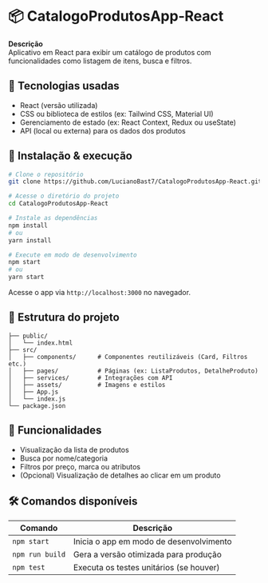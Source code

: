 
# 📦 CatalogoProdutosApp‑React

**Descrição**  
Aplicativo em React para exibir um catálogo de produtos com funcionalidades como listagem de itens, busca e filtros.

## 🚀 Tecnologias usadas
- React (versão utilizada)
- CSS ou biblioteca de estilos (ex: Tailwind CSS, Material UI)
- Gerenciamento de estado (ex: React Context, Redux ou useState)
- API (local ou externa) para os dados dos produtos

## 🔧 Instalação & execução

```bash
# Clone o repositório
git clone https://github.com/LucianoBast7/CatalogoProdutosApp-React.git

# Acesse o diretório do projeto
cd CatalogoProdutosApp-React

# Instale as dependências
npm install
# ou
yarn install

# Execute em modo de desenvolvimento
npm start
# ou
yarn start
```

Acesse o app via `http://localhost:3000` no navegador.

## 🧩 Estrutura do projeto

```
├── public/
│   └── index.html
├── src/
│   ├── components/      # Componentes reutilizáveis (Card, Filtros etc.)
│   ├── pages/           # Páginas (ex: ListaProdutos, DetalheProduto)
│   ├── services/        # Integrações com API
│   ├── assets/          # Imagens e estilos
│   ├── App.js
│   └── index.js
└── package.json
```

## 🎯 Funcionalidades

- Visualização da lista de produtos
- Busca por nome/categoria
- Filtros por preço, marca ou atributos
- (Opcional) Visualização de detalhes ao clicar em um produto

## 🛠️ Comandos disponíveis

| Comando           | Descrição                          |
|-------------------|------------------------------------|
| `npm start`       | Inicia o app em modo de desenvolvimento |
| `npm run build`   | Gera a versão otimizada para produção  |
| `npm test`        | Executa os testes unitários (se houver) |
